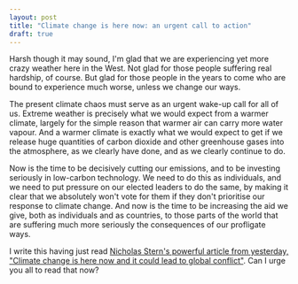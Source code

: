 ```yaml
---
layout: post
title: "Climate change is here now: an urgent call to action"
draft: true 
---
```

Harsh though it may sound, I'm glad that we are experiencing yet more crazy weather here in the West. Not glad for those people suffering real hardship, of course. But glad for those people in the years to come who are bound to experience much worse, unless we change our ways.

The present climate chaos must serve as an urgent wake-up call for all of us. Extreme weather is precisely what we would expect from a warmer climate, largely for the simple reason that warmer air can carry more water vapour. And a warmer climate is exactly what we would expect to get if we release huge quantities of carbon dioxide and other greenhouse gases into the atmosphere, as we clearly have done, and as we clearly continue to do.

Now is the time to be decisively cutting our emissions, and to be investing seriously in low-carbon technology. We need to do this as individuals, and we need to put pressure on our elected leaders to do the same, by making it clear that we absolutely won't vote for them if they don't prioritise our response to climate change. And now is the time to be increasing the aid we give, both as individuals and as countries, to those parts of the world that are suffering much more seriously the consequences of our profligate ways.

I write this having just read [Nicholas Stern's powerful article from yesterday, "Climate change is here now and it could lead to global conflict"](http://www.theguardian.com/environment/2014/feb/13/storms-floods-climate-change-upon-us-lord-stern). Can I urge you all to read that now?